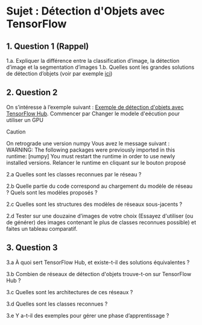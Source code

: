 
# Sujet : Détection d'Objets avec TensorFlow

## 1. Question 1 (Rappel)

  1.a. Expliquer la différence entre la classification d’image, la détection d’image et la segmentation d’images
  1.b. Quelles sont les grandes solutions de détection d’objets (voir par exemple [ici](https://developers.arcgis.com/python/guide/how-ssd-works/))

## 2. Question 2

On s’intéresse à l’exemple suivant : [Exemple de détection d'objets avec TensorFlow Hub](https://colab.research.google.com/github/tensorflow/docs/blob/master/site/en/hub/tutorials/tf2_object_detection.ipynb). 
Commencer par Changer le modele d'eécution pour utiliser un GPU 
> [!CAUTION]
> On retrograde une version numpy 
Vous avez le message suivant : WARNING: The following packages were previously imported in this runtime:
  [numpy]
You must restart the runtime in order to use newly installed versions.
Relancer le runtime en cliquant sur le bouton proposé




 2.a Quelles sont les classes reconnues par le réseau ?

 2.b Quelle partie du code correspond au chargement du modèle de réseau ? Quels sont les modèles proposés ?

 2.c Quelles sont les structures des modèles de réseaux sous-jacents ?

 2.d Tester sur une douzaine d’images de votre choix (Essayez d'utiliser (ou de générer)  des images contenant le plus de classes reconnues possible) et faites un tableau comparatif.

 ## 3. Question 3

 3.a À quoi sert TensorFlow Hub, et existe-t-il des solutions équivalentes ?

 3.b Combien de réseaux de détection d'objets trouve-t-on sur TensorFlow Hub ?

 3.c Quelles sont les architectures de ces réseaux ?

 3.d Quelles sont les classes reconnues ?

 3.e Y a-t-il des exemples pour gérer une phase d’apprentissage ?

